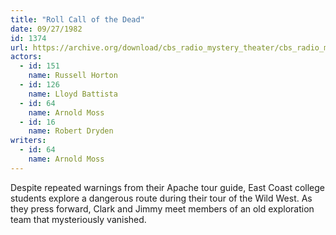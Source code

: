 ```yaml
---
title: "Roll Call of the Dead"
date: 09/27/1982
id: 1374
url: https://archive.org/download/cbs_radio_mystery_theater/cbs_radio_mystery_theater-1351-1399.zip/cbs_radio_mystery_theater-1351-1399%2Fcbsrmt_1374_roll_call_of_the_dead.mp3
actors:  
  - id: 151
    name: Russell Horton  
  - id: 126
    name: Lloyd Battista  
  - id: 64
    name: Arnold Moss  
  - id: 16
    name: Robert Dryden
writers:  
  - id: 64
    name: Arnold Moss
---
```

Despite repeated warnings from their Apache tour guide, East Coast college students explore a dangerous route during their tour of the Wild West. As they press forward, Clark and Jimmy meet members of an old exploration team that mysteriously vanished.